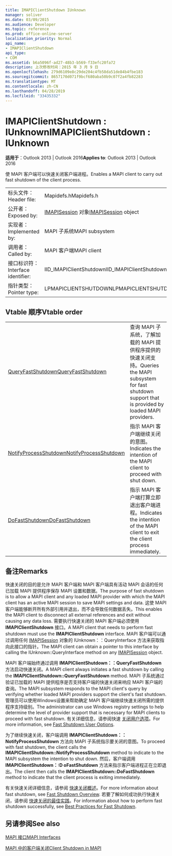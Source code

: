 ```yaml
---
title: IMAPIClientShutdown IUnknown
manager: soliver
ms.date: 03/09/2015
ms.audience: Developer
ms.topic: reference
ms.prod: office-online-server
localization_priority: Normal
api_name:
- IMAPIClientShutdown
api_type:
- COM
ms.assetid: b6a5096f-ad27-48b3-b569-f33efc20fa72
description: 上次修改时间：2015 年 3 月 9 日
ms.openlocfilehash: 279d6109e8c29de204c4fb58da51de84b4fbe183
ms.sourcegitcommit: 8657170d071f9bcf680aba50b9c07f2a4fb82283
ms.translationtype: MT
ms.contentlocale: zh-CN
ms.lasthandoff: 04/28/2019
ms.locfileid: "33435332"
---
```

# <a name="imapiclientshutdown--iunknown"></a><span data-ttu-id="4d526-103">IMAPIClientShutdown : IUnknown</span><span class="sxs-lookup"><span data-stu-id="4d526-103">IMAPIClientShutdown : IUnknown</span></span>

  
  
<span data-ttu-id="4d526-104">**适用于**：Outlook 2013 | Outlook 2016</span><span class="sxs-lookup"><span data-stu-id="4d526-104">**Applies to**: Outlook 2013 | Outlook 2016</span></span> 
  
<span data-ttu-id="4d526-105">使 MAPI 客户端可以快速关闭客户端进程。</span><span class="sxs-lookup"><span data-stu-id="4d526-105">Enables a MAPI client to carry out fast shutdown of the client process.</span></span> 
  
|||
|:-----|:-----|
|<span data-ttu-id="4d526-106">标头文件：</span><span class="sxs-lookup"><span data-stu-id="4d526-106">Header file:</span></span>  <br/> |<span data-ttu-id="4d526-107">Mapidefs.h</span><span class="sxs-lookup"><span data-stu-id="4d526-107">Mapidefs.h</span></span>  <br/> |
|<span data-ttu-id="4d526-108">公开者：</span><span class="sxs-lookup"><span data-stu-id="4d526-108">Exposed by:</span></span>  <br/> |<span data-ttu-id="4d526-109">[IMAPISession](imapisessioniunknown.md) 对象</span><span class="sxs-lookup"><span data-stu-id="4d526-109">[IMAPISession](imapisessioniunknown.md) object</span></span>  <br/> |
|<span data-ttu-id="4d526-110">实现者：</span><span class="sxs-lookup"><span data-stu-id="4d526-110">Implemented by:</span></span>  <br/> |<span data-ttu-id="4d526-111">MAPI 子系统</span><span class="sxs-lookup"><span data-stu-id="4d526-111">MAPI subsystem</span></span>  <br/> |
|<span data-ttu-id="4d526-112">调用者：</span><span class="sxs-lookup"><span data-stu-id="4d526-112">Called by:</span></span>  <br/> |<span data-ttu-id="4d526-113">MAPI 客户端</span><span class="sxs-lookup"><span data-stu-id="4d526-113">MAPI client</span></span>  <br/> |
|<span data-ttu-id="4d526-114">接口标识符：</span><span class="sxs-lookup"><span data-stu-id="4d526-114">Interface identifier:</span></span>  <br/> |<span data-ttu-id="4d526-115">IID_IMAPIClientShutdown</span><span class="sxs-lookup"><span data-stu-id="4d526-115">IID_IMAPIClientShutdown</span></span>  <br/> |
|<span data-ttu-id="4d526-116">指针类型：</span><span class="sxs-lookup"><span data-stu-id="4d526-116">Pointer type:</span></span>  <br/> |<span data-ttu-id="4d526-117">LPMAPICLIENTSHUTDOWN</span><span class="sxs-lookup"><span data-stu-id="4d526-117">LPMAPICLIENTSHUTDOWN</span></span>  <br/> |
   
## <a name="vtable-order"></a><span data-ttu-id="4d526-118">Vtable 顺序</span><span class="sxs-lookup"><span data-stu-id="4d526-118">Vtable order</span></span>

|||
|:-----|:-----|
|[<span data-ttu-id="4d526-119">QueryFastShutdown</span><span class="sxs-lookup"><span data-stu-id="4d526-119">QueryFastShutdown</span></span>](imapiclientshutdown-queryfastshutdown.md) <br/> |<span data-ttu-id="4d526-120">查询 MAPI 子系统，了解加载的 MAPI 提供程序提供的快速关闭支持。</span><span class="sxs-lookup"><span data-stu-id="4d526-120">Queries the MAPI subsystem for fast shutdown support that is provided by loaded MAPI providers.</span></span>  <br/> |
|[<span data-ttu-id="4d526-121">NotifyProcessShutdown</span><span class="sxs-lookup"><span data-stu-id="4d526-121">NotifyProcessShutdown</span></span>](imapiclientshutdown-notifyprocessshutdown.md) <br/> |<span data-ttu-id="4d526-122">指示 MAPI 客户端继续关闭的意图。</span><span class="sxs-lookup"><span data-stu-id="4d526-122">Indicates the intention of the MAPI client to proceed with shut down.</span></span>  <br/> |
|[<span data-ttu-id="4d526-123">DoFastShutdown</span><span class="sxs-lookup"><span data-stu-id="4d526-123">DoFastShutdown</span></span>](imapiclientshutdown-dofastshutdown.md) <br/> |<span data-ttu-id="4d526-124">指示 MAPI 客户端打算立即退出客户端进程。</span><span class="sxs-lookup"><span data-stu-id="4d526-124">Indicates the intention of the MAPI client to exit the client process immediately.</span></span>  <br/> |
   
## <a name="remarks"></a><span data-ttu-id="4d526-125">备注</span><span class="sxs-lookup"><span data-stu-id="4d526-125">Remarks</span></span>

<span data-ttu-id="4d526-126">快速关闭的目的是允许 MAPI 客户端和 MAPI 客户端具有活动 MAPI 会话的任何已加载 MAPI 提供程序保存 MAPI 设置和数据。</span><span class="sxs-lookup"><span data-stu-id="4d526-126">The purpose of fast shutdown is to allow a MAPI client and any loaded MAPI provider with which the MAPI client has an active MAPI session to save MAPI settings and data.</span></span> <span data-ttu-id="4d526-127">这使 MAPI 客户端能够断开所有外部引用并退出，而不会导致任何数据丢失。</span><span class="sxs-lookup"><span data-stu-id="4d526-127">This enables the MAPI client to disconnect all external references and exit without causing any data loss.</span></span> <span data-ttu-id="4d526-128">需要执行快速关闭的 MAPI 客户端必须使用 **IMAPIClientShutdown** 接口。</span><span class="sxs-lookup"><span data-stu-id="4d526-128">A MAPI client that needs to perform fast shutdown must use the **IMAPIClientShutdown** interface.</span></span> <span data-ttu-id="4d526-129">MAPI 客户端可以通过调用任何 [IMAPISession](imapisessioniunknown.md) 对象的 IUnknown：：QueryInterface 方法来获取指向此接口的指针。</span><span class="sxs-lookup"><span data-stu-id="4d526-129">The MAPI client can obtain a pointer to this interface by calling the IUnknown::QueryInterface method on any [IMAPISession](imapisessioniunknown.md) object.</span></span> 
  
<span data-ttu-id="4d526-130">MAPI 客户端始终通过调用 **IMAPIClientShutdown：：QueryFastShutdown** 方法启动快速关闭。</span><span class="sxs-lookup"><span data-stu-id="4d526-130">A MAPI client always initiates a fast shutdown by calling the **IMAPIClientShutdown::QueryFastShutdown** method.</span></span> <span data-ttu-id="4d526-131">MAPI 子系统通过验证已加载的 MAPI 提供程序是否支持客户端的快速关闭来响应 MAPI 客户端的查询。</span><span class="sxs-lookup"><span data-stu-id="4d526-131">The MAPI subsystem responds to the MAPI client's query by verifying whether loaded MAPI providers support the client's fast shutdown.</span></span> <span data-ttu-id="4d526-132">管理员可以使用Windows设置来帮助确定 MAPI 客户端继续快速关闭所需的提供程序支持级别。</span><span class="sxs-lookup"><span data-stu-id="4d526-132">The administrator can use Windows registry settings to help determine the level of provider support that is necessary for MAPI clients to proceed with fast shutdown.</span></span> <span data-ttu-id="4d526-133">有关详细信息，请参阅快速 [关闭用户选项](fast-shutdown-user-options.md)。</span><span class="sxs-lookup"><span data-stu-id="4d526-133">For more information, see [Fast Shutdown User Options](fast-shutdown-user-options.md).</span></span>
  
<span data-ttu-id="4d526-134">为了继续快速关闭，客户端调用 **IMAPIClientShutdown：：NotifyProcessShutdown** 方法向 MAPI 子系统指示要关闭的意图。</span><span class="sxs-lookup"><span data-stu-id="4d526-134">To proceed with fast shutdown, the client calls the **IMAPIClientShutdown::NotifyProcessShutdown** method to indicate to the MAPI subsystem the intention to shut down.</span></span> <span data-ttu-id="4d526-135">然后，客户端调用 **IMAPIClientShutdown：:D oFastShutdown** 方法来指示客户端进程正在立即退出。</span><span class="sxs-lookup"><span data-stu-id="4d526-135">The client then calls the **IMAPIClientShutdown::DoFastShutdown** method to indicate that the client process is exiting immediately.</span></span> 
  
<span data-ttu-id="4d526-136">有关快速关闭详细信息，请参阅 [快速关闭概述](fast-shutdown-overview.md)。</span><span class="sxs-lookup"><span data-stu-id="4d526-136">For more information about fast shutdown, see [Fast Shutdown Overview](fast-shutdown-overview.md).</span></span> <span data-ttu-id="4d526-137">若要了解如何成功执行快速关闭，请参阅 [快速关闭的最佳实践](best-practices-for-fast-shutdown.md)。</span><span class="sxs-lookup"><span data-stu-id="4d526-137">For information about how to perform fast shutdown successfully, see [Best Practices for Fast Shutdown](best-practices-for-fast-shutdown.md).</span></span>
  
## <a name="see-also"></a><span data-ttu-id="4d526-138">另请参阅</span><span class="sxs-lookup"><span data-stu-id="4d526-138">See also</span></span>



[<span data-ttu-id="4d526-139">MAPI 接口</span><span class="sxs-lookup"><span data-stu-id="4d526-139">MAPI Interfaces</span></span>](mapi-interfaces.md)
  
[<span data-ttu-id="4d526-140">MAPI 中的客户端关闭</span><span class="sxs-lookup"><span data-stu-id="4d526-140">Client Shutdown in MAPI</span></span>](client-shutdown-in-mapi.md)

